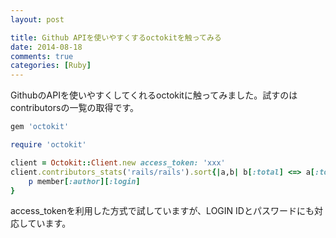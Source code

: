 ```yaml
---
layout: post

title: Github APIを使いやすくするoctokitを触ってみる
date: 2014-08-18
comments: true
categories: [Ruby]
---
```


GithubのAPIを使いやすくしてくれるoctokitに触ってみました。試すのはcontributorsの一覧の取得です。

<!-- more -->

```ruby
gem 'octokit'
```

```ruby
require 'octokit'

client = Octokit::Client.new access_token: 'xxx'
client.contributors_stats('rails/rails').sort{|a,b| b[:total] <=> a[:total]}.map {|member|
	p member[:author][:login]
}
```
access_tokenを利用した方式で試していますが、LOGIN IDとパスワードにも対応しています。

